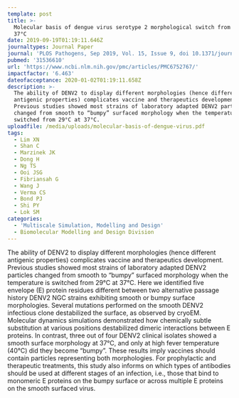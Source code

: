 ```yaml
---
template: post
title: >-
  Molecular basis of dengue virus serotype 2 morphological switch from 29°C to
  37°C
date: 2019-09-19T01:19:11.646Z
journaltypes: Journal Paper
journal: 'PLOS Pathogens, Sep 2019, Vol. 15, Issue 9, doi 10.1371/journal.ppat.1007996'
pubmed: '31536610'
url: 'https://www.ncbi.nlm.nih.gov/pmc/articles/PMC6752767/'
impactfactor: '6.463'
dateofacceptance: 2020-01-02T01:19:11.658Z
description: >-
  The ability of DENV2 to display different morphologies (hence different
  antigenic properties) complicates vaccine and therapeutics development.
  Previous studies showed most strains of laboratory adapted DENV2 particles
  changed from smooth to “bumpy” surfaced morphology when the temperature is
  switched from 29°C at 37°C. 
uploadfile: /media/uploads/molecular-basis-of-dengue-virus.pdf
tags:
  - Lim XN
  - Shan C
  - Marzinek JK
  - Dong H
  - Ng TS
  - Ooi JSG
  - Fibriansah G
  - Wang J
  - Verma CS
  - Bond PJ
  - Shi PY
  - Lok SM
categories:
  - 'Multiscale Simulation, Modelling and Design'
  - Biomolecular Modelling and Design Division
---
```

The ability of DENV2 to display different morphologies (hence different antigenic properties) complicates vaccine and therapeutics development. Previous studies showed most strains of laboratory adapted DENV2 particles changed from smooth to “bumpy” surfaced morphology when the temperature is switched from 29°C at 37°C. Here we identified five envelope (E) protein residues different between two alternative passage history DENV2 NGC strains exhibiting smooth or bumpy surface morphologies. Several mutations performed on the smooth DENV2 infectious clone destabilized the surface, as observed by cryoEM. Molecular dynamics simulations demonstrated how chemically subtle substitution at various positions destabilized dimeric interactions between E proteins. In contrast, three out of four DENV2 clinical isolates showed a smooth surface morphology at 37°C, and only at high fever temperature (40°C) did they become “bumpy”. These results imply vaccines should contain particles representing both morphologies. For prophylactic and therapeutic treatments, this study also informs on which types of antibodies should be used at different stages of an infection, i.e., those that bind to monomeric E proteins on the bumpy surface or across multiple E proteins on the smooth surfaced virus.
